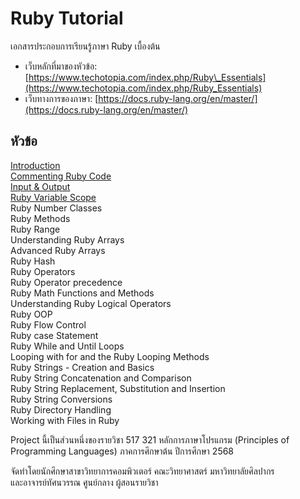 # Ruby Tutorial

เอกสารประกอบการเรียนรู้ภาษา Ruby เบื้องต้น

* เว็บหลักที่มาของหัวข้อ: [https://www.techotopia.com/index.php/Ruby\_Essentials](https://www.techotopia.com/index.php/Ruby_Essentials)
* เว็บทางการของภาษา: [https://docs.ruby-lang.org/en/master/](https://docs.ruby-lang.org/en/master/)

## หัวข้อ

[Introduction](broken-reference)\
[Commenting Ruby Code](broken-reference)
\
[Input & Output](broken-reference)\
[Ruby Variable Scope](broken-reference)\
Ruby Number Classes
\
Ruby Methods
\
Ruby Range
\
Understanding Ruby Arrays
\
Advanced Ruby Arrays
\
Ruby Hash
\
Ruby Operators
\
Ruby Operator precedence
\
Ruby Math Functions and Methods
\
Understanding Ruby Logical Operators
\
Ruby OOP
\
Ruby Flow Control
\
Ruby case Statement
\
Ruby While and Until Loops
\
Looping with for and the Ruby Looping Methods
\
Ruby Strings - Creation and Basics
\
Ruby String Concatenation and Comparison
\
Ruby String Replacement, Substitution and Insertion
\
Ruby String Conversions
\
Ruby Directory Handling
\
Working with Files in Ruby









Project นี้เป็นส่วนหนึ่งของรายวิชา 517 321 หลักการภาษาโปรแกรม (Principles of Programming Languages) ภาคการศึกษาต้น ปีการศึกษา 2568

จัดทำโดยนักศึกษาสาขาวิทยาการคอมพิวเตอร์ คณะวิทยาศาสตร์ มหาวิทยาลัยศิลปากร \
และอาจารย์ทัศนวรรณ ศูนย์กลาง ผู้สอนรายวิชา
